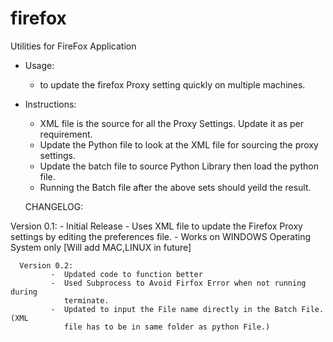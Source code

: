 # firefox
Utilities for FireFox Application

  - Usage:
      - to update the firefox Proxy setting quickly on multiple machines.
  - Instructions:
      - XML file is the source for all the Proxy Settings. Update it as per requirement.
      - Update the Python file to look at the XML file for sourcing the proxy settings.
      - Update the batch file to source Python Library then load the python file.
      - Running the Batch file after the above sets should yeild the result.
  


	CHANGELOG:

   Version 0.1:
			 -  Initial Release
			 -  Uses XML file to update the Firefox Proxy settings by editing
				the preferences file.
			 -  Works on WINDOWS Operating System only [Will add MAC,LINUX in 
				future]

	  Version 0.2:
			 -	Updated code to function better
			 -	Used Subprocess to Avoid Firfox Error when not running during
				terminate.
			 -	Updated to input the File name directly in the Batch File.(XML
				file has to be in same folder as python File.)
